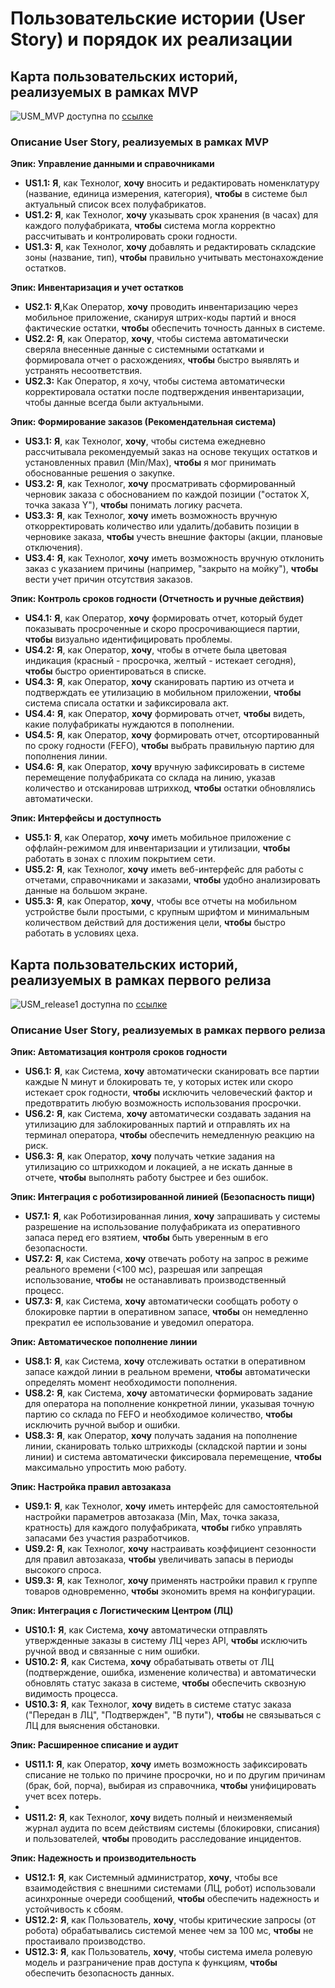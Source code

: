 # Пользовательские истории (User Story) и порядок их реализации

## Карта пользовательских историй, реализуемых в рамках MVP
![USM_MVP](assets/USM_MVP.png)
доступна по [ссылке](https://app.holst.so/share/b/7519e7e3-06ec-47d5-a09a-acd380b08a67)

### Описание User Story, реализуемых в рамках MVP

**Эпик: Управление данными и справочниками**

*   **US1.1:** **Я**, как Технолог, **хочу** вносить и редактировать номенклатуру (название, единица измерения, категория), **чтобы** в системе был актуальный список всех полуфабрикатов.
*   **US1.2:** **Я**, как Технолог, **хочу** указывать срок хранения (в часах) для каждого полуфабриката, **чтобы** система могла корректно рассчитывать и контролировать сроки годности.
*   **US1.3:** **Я**, как Технолог, **хочу** добавлять и редактировать складские зоны (название, тип), **чтобы** правильно учитывать местонахождение остатков.

**Эпик: Инвентаризация и учет остатков**

*   **US2.1:** **Я**,Как Оператор, **хочу** проводить инвентаризацию через мобильное приложение, сканируя штрих-коды партий и внося фактические остатки, **чтобы** обеспечить точность данных в системе.
*   **US2.2:** **Я**, как Оператор, **хочу**, чтобы система автоматически сверяла внесенные данные с системными остатками и формировала отчет о расхождениях, **чтобы** быстро выявлять и устранять несоответствия.
*   **US2.3:** Как Оператор, я хочу, чтобы система автоматически корректировала остатки после подтверждения инвентаризации, чтобы данные всегда были актуальными.

**Эпик: Формирование заказов (Рекомендательная система)**

*   **US3.1:** **Я**, как Технолог, **хочу**, чтобы система ежедневно рассчитывала рекомендуемый заказ на основе текущих остатков и установленных правил (Min/Max), **чтобы** я мог принимать обоснованные решения о закупке.
*   **US3.2:** **Я**, как Технолог, **хочу** просматривать сформированный черновик заказа с обоснованием по каждой позиции ("остаток X, точка заказа Y"), **чтобы** понимать логику расчета.
*   **US3.3:** **Я**, как Технолог, **хочу** иметь возможность вручную откорректировать количество или удалить/добавить позиции в черновике заказа, **чтобы** учесть внешние факторы (акции, плановые отключения).
*   **US3.4:** **Я**, как Технолог, **хочу** иметь возможность вручную отклонить заказ с указанием причины (например, "закрыто на мойку"), **чтобы** вести учет причин отсутствия заказов.

**Эпик: Контроль сроков годности (Отчетность и ручные действия)**

*   **US4.1:** **Я**, как Оператор, **хочу** формировать отчет, который будет показывать просроченные и скоро просрочивающиеся партии, **чтобы** визуально идентифицировать проблемы.
*   **US4.2:** **Я**, как Оператор, **хочу**, чтобы в отчете была цветовая индикация (красный - просрочка, желтый - истекает сегодня), **чтобы** быстро ориентироваться в списке.
*   **US4.3:** **Я**, как Оператор, **хочу** сканировать партию из отчета и подтверждать ее утилизацию в мобильном приложении, **чтобы** система списала остатки и зафиксировала акт.
*   **US4.4:** **Я**, как Оператор, **хочу** формировать отчет, **чтобы** видеть, какие полуфабрикаты нуждаются в пополнении.
*   **US4.5:** **Я**, как Оператор, **хочу** формировать отчет, отсортированный по сроку годности (FEFO), **чтобы** выбрать правильную партию для пополнения линии.
*   **US4.6:** **Я**, как Оператор, **хочу** вручную зафиксировать в системе перемещение полуфабриката со склада на линию, указав количество и отсканировав штрихкод, **чтобы** остатки обновлялись автоматически.

**Эпик: Интерфейсы и доступность**

*   **US5.1:** **Я**, как Оператор, **хочу** иметь мобильное приложение с оффлайн-режимом для инвентаризации и утилизации, **чтобы** работать в зонах с плохим покрытием сети.
*   **US5.2:** **Я**, как Технолог, **хочу** иметь веб-интерфейс для работы с отчетами, справочниками и заказами, **чтобы** удобно анализировать данные на большом экране.
*   **US5.3:** **Я**, как Оператор, **хочу**, чтобы все отчеты на мобильном устройстве были простыми, с крупным шрифтом и минимальным количеством действий для достижения цели, **чтобы** быстро работать в условиях цеха.

## Карта пользовательских историй, реализуемых в рамках первого релиза

![USM_release1](assets/USM_Release1.png)
доступна по [ссылке](https://app.holst.so/share/b/7519e7e3-06ec-47d5-a09a-acd380b08a67)

### Описание User Story, реализуемых в рамках первого релиза

**Эпик: Автоматизация контроля сроков годности**

*   **US6.1:** **Я**, как Система, **хочу** автоматически сканировать все партии каждые N минут и блокировать те, у которых истек или скоро истекает срок годности, **чтобы** исключить человеческий фактор и предотвратить любую возможность использования просрочки.
*   **US6.2:** **Я**, как Система, **хочу** автоматически создавать задания на утилизацию для заблокированных партий и отправлять их на терминал оператора, **чтобы** обеспечить немедленную реакцию на риск.
*   **US6.3:** **Я**, как Оператор, **хочу** получать четкие задания на утилизацию со штрихкодом и локацией, а не искать данные в отчете, **чтобы** выполнять работу быстрее и без ошибок.

**Эпик: Интеграция с роботизированной линией (Безопасность пищи)**

*   **US7.1:** **Я**, как Роботизированная линия, **хочу** запрашивать у системы разрешение на использование полуфабриката из оперативного запаса перед его взятием, **чтобы** быть уверенным в его безопасности.
*   **US7.2:** **Я**, как Система, **хочу** отвечать роботу на запрос в режиме реального времени (<100 мс), разрешая или запрещая использование, **чтобы** не останавливать производственный процесс.
*   **US7.3:** **Я**, как Система, **хочу** автоматически сообщать роботу о блокировке партии в оперативном запасе, **чтобы** он немедленно прекратил ее использование и уведомил оператора.

**Эпик: Автоматическое пополнение линии**

*   **US8.1:** **Я**, как Система, **хочу** отслеживать остатки в оперативном запасе каждой линии в реальном времени, **чтобы** автоматически определять момент необходимости пополнения.
*   **US8.2:** **Я**, как Система, **хочу** автоматически формировать задание для оператора на пополнение конкретной линии, указывая точную партию со склада по FEFO и необходимое количество, **чтобы** исключить ручной выбор и ошибки.
*   **US8.3:** **Я**, как Оператор, **хочу** получать задания на пополнение линии, сканировать только штрихкоды (складской партии и зоны линии) и система автоматически фиксировала перемещение, **чтобы** максимально упростить мою работу.

**Эпик: Настройка правил автозаказа**

*   **US9.1:** **Я**, как Технолог, **хочу** иметь интерфейс для самостоятельной настройки параметров автозаказа (Min, Max, точка заказа, кратность) для каждого полуфабриката, **чтобы** гибко управлять запасами без участия разработчиков.
*   **US9.2:** **Я**, как Технолог, **хочу** настраивать коэффициент сезонности для правил автозаказа, **чтобы** увеличивать запасы в периоды высокого спроса.
*   **US9.3:** **Я**, как Технолог, **хочу** применять настройки правил к группе товаров одновременно, **чтобы** экономить время на конфигурации.

**Эпик: Интеграция с Логистическим Центром (ЛЦ)**

*   **US10.1:** **Я**, как Система, **хочу** автоматически отправлять утвержденные заказы в систему ЛЦ через API, **чтобы** исключить ручной ввод и связанные с ним ошибки.
*   **US10.2:** **Я**, как Система, **хочу** обрабатывать ответы от ЛЦ (подтверждение, ошибка, изменение количества) и автоматически обновлять статус заказа в системе, **чтобы** обеспечить сквозную видимость процесса.
*   **US10.3:** **Я**, как Технолог, **хочу** видеть в системе статус заказа ("Передан в ЛЦ", "Подтвержден", "В пути"), **чтобы** не связываться с ЛЦ для выяснения обстановки.

**Эпик: Расширенное списание и аудит**

*   **US11.1:** **Я**, как Оператор, **хочу** иметь возможность зафиксировать списание не только по причине просрочки, но и по другим причинам (брак, бой, порча), выбирая из справочника, **чтобы** унифицировать учет всех потерь.
*
*   **US11.2:** **Я**, как Технолог, **хочу** видеть полный и неизменяемый журнал аудита по всем действиям системы (блокировки, списания) и пользователей, **чтобы** проводить расследование инцидентов.

**Эпик: Надежность и производительность**

*   **US12.1:** **Я**, как Системный администратор, **хочу**, чтобы все взаимодействия с внешними системами (ЛЦ, робот) использовали асинхронные очереди сообщений, **чтобы** обеспечить надежность и устойчивость к сбоям.
*   **US12.2:** **Я**, как Пользователь, **хочу**, чтобы критические запросы (от робота) обрабатывались системой менее чем за 100 мс, **чтобы** не простаивало производство.
*   **US12.3:** **Я**, как Пользователь, **хочу**, чтобы система имела ролевую модель и разграничение прав доступа к функциям, **чтобы** обеспечить безопасность данных.


